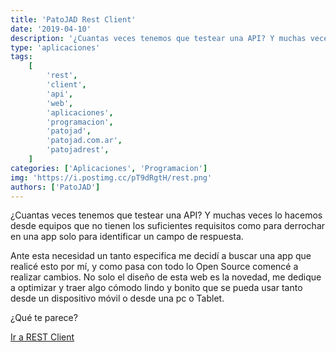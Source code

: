 ```yaml
---
title: 'PatoJAD Rest Client'
date: '2019-04-10'
description: '¿Cuantas veces tenemos que testear una API? Y muchas veces lo hacemos desde equipos que no tienen los suficientes requisitos como para derrochar en una app solo para identificar un campo de respuesta.'
type: 'aplicaciones'
tags:
    [
        'rest',
        'client',
        'api',
        'web',
        'aplicaciones',
        'programacion',
        'patojad',
        'patojad.com.ar',
        'patojadrest',
    ]
categories: ['Aplicaciones', 'Programacion']
img: 'https://i.postimg.cc/pT9dRgtH/rest.png'
authors: ['PatoJAD']
---
```


¿Cuantas veces tenemos que testear una API? Y muchas veces lo hacemos desde equipos que no tienen los suficientes requisitos como para derrochar en una app solo para identificar un campo de respuesta.

Ante esta necesidad un tanto especifica me decidí a buscar una app que realicé esto por mí, y como pasa con todo lo Open Source comencé a realizar cambios. No solo el diseño de esta web es la novedad, me dedique a optimizar y traer algo cómodo lindo y bonito que se pueda usar tanto desde un dispositivo móvil o desde una pc o Tablet.

¿Qué te parece?

[Ir a REST Client](https://rest.patojad.com.ar/)
